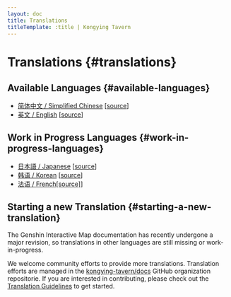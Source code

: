 ```yaml
---
layout: doc
title: Translations
titleTemplate: :title | Kongying Tavern
---
```


# Translations {#translations}

## Available Languages {#available-languages}

- [简体中文 / Simplified Chinese](../index.md) [[source](https://github.com/kongying-tavern/docs/tree/next/src/)]
- [英文 / English](./index.md) [[source](https://github.com/kongying-tavern/docs/tree/next/src/en)]

## Work in Progress Languages {#work-in-progress-languages}

- [日本語 / Japanese](../ja/index.md) [[source](https://github.com/kongying-tavern/docs/tree/next/src/ja)]
- [韩语 / Korean](../ko/index.md) [[source](https://github.com/kongying-tavern/docs/tree/next/src/kr)]
- [法语 / French](../fr/index.md)[[source]](https://github.com/kongying-tavern/docs/tree/next/src/fr)]

## Starting a new Translation {#starting-a-new-translation}

The Genshin Interactive Map documentation has recently undergone a major revision, so translations in other languages are still missing or work-in-progress.

We welcome community efforts to provide more translations. Translation efforts are managed in the [kongying-tavern/docs](https://github.com/kongying-tavern/docs) GitHub organization repositorie. If you are interested in contributing, please check out the [Translation Guidelines](https://github.com/kongying-tavern/docs/blob/next/.github/translation-guide.md) to get started.

